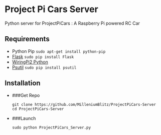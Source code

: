 #  Project Pi Cars Server
Python server for ProjectPiCars : A Raspberry Pi powered RC Car

## Requirements
- Python Pip `sudo apt-get install python-pip`
- [Flask](http://flask.pocoo.org/) `sudo pip install Flask`
- [WiringPi2 Python](https://github.com/Gadgetoid/WiringPi2-Python)
- [Psutil](http://www.isendev.com/app/entry/39) `sudo pip install psutil`

## Installation

- ###Get Repo
	```
	git clone https://github.com/MilleniumBlitz/ProjectPiCars-Server
	cd ProjectPiCars-Server
    ```

- ###Launch
  ```
  sudo python ProjectPiCars_Server.py
  ```

